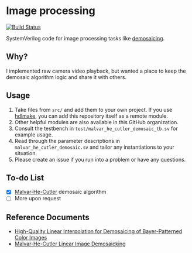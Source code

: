 # Image processing

[![Build Status](https://travis-ci.com/hdl-util/image-processing.svg?branch=master)](https://travis-ci.com/hdl-util/image-processing)

SystemVerilog code for image processing tasks like [demosaicing](https://en.wikipedia.org/wiki/Demosaicing).

## Why?

I implemented raw camera video playback, but wanted a place to keep the demosaic algorithm logic and share it with others.

## Usage

1. Take files from `src/` and add them to your own project. If you use [hdlmake](https://hdlmake.readthedocs.io/en/master/), you can add this repository itself as a remote module.
1. Other helpful modules are also available in this GitHub organization.
1. Consult the testbench in `test/malvar_he_cutler_demosaic_tb.sv` for example usage.
1. Read through the parameter descriptions in `malvar_he_cutler_demosaic.sv` and tailor any instantiations to your situation.
1. Please create an issue if you run into a problem or have any questions.

## To-do List

* [x] [Malvar-He-Cutler](https://www.microsoft.com/en-us/research/wp-content/uploads/2016/02/Demosaicing_ICASSP04.pdf) demosaic algorithm
* [ ] More upon request

## Reference Documents

* [High-Quality Linear Interpolation for Demosaicing of Bayer-Patterned Color Images](https://www.microsoft.com/en-us/research/publication/high-quality-linear-interpolation-for-demosaicing-of-bayer-patterned-color-images/)
* [Malvar-He-Cutler Linear Image Demosaicking](https://www.researchgate.net/publication/270045976_Malvar-He-Cutler_Linear_Image_Demosaicking)
